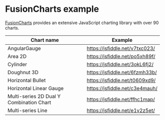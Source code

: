 # FusionCharts example

[FusionCharts](https://www.fusioncharts.com/) provides an extensive JavaScript charting library with over 90 charts.

|Chart name|Example|
|---|---|
|AngularGauge|https://jsfiddle.net/v7txc023/|
|Area 2D|https://jsfiddle.net/po5xh89f/|
|Cylinder|https://jsfiddle.net/3okL6fj2/|
|Doughnut 3D|https://jsfiddle.net/6fzmh33b/|
|Horizontal Bullet|https://jsfiddle.net/t0609xd9/|
|Horizontal Linear Gauge|https://jsfiddle.net/c3e4mauh/|
|Multi-series 2D Dual Y Combination Chart|https://jsfiddle.net/ffhc1map/|
|Multi-series Line|https://jsfiddle.net/e1v2z5et/|